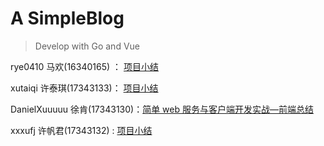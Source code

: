 # A SimpleBlog

> Develop with Go and Vue

rye0410  马欢(16340165) ： [项目小结](https://github.com/rye0410/hello-world/blob/master/HWServiceComputing/Mahuan_简单%20web%20服务与客户端开发实战小结.md)

xutaiqi  许泰琪(17343133)：  [项目小结](https://blog.csdn.net/xutaiqi/article/details/103458098)

DanielXuuuuu 徐肯(17343130)：[简单 web 服务与客户端开发实战—前端总结](https://github.com/DanielXuuuuu/ServiceComputingOnCloud/tree/master/simpleBlog)

xxxufj  许帆君(17343132) : [项目小结](https://blog.csdn.net/abc15837998448/article/details/103466111)

